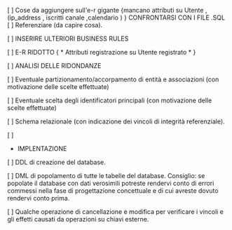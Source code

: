[ ]   Cose da aggiungere sull'e-r gigante {mancano attributi su Utente , (ip_address , iscritti canale ,calendario ) } CONFRONTARSI CON I FILE .SQL 
[ ] Referenziare (da capire cosa). 

[ ]   INSERIRE ULTERIORI BUSINESS RULES

[ ]   E-R RIDOTTO { * Attributi registrazione su Utente registrato 
                    * }

[ ]   ANALISI DELLE RIDONDANZE 

[ ]   Eventuale partizionamento/accorpamento di entità e associazioni (con motivazione
delle scelte effettuate)

[ ]  Eventuale scelta degli identificatori principali (con motivazione delle scelte
effettuate)

[ ]  Schema relazionale (con indicazione dei vincoli di integrità referenziale).

[ ] 
* IMPLENTAZIONE

[ ]  DDL di creazione del database.  

[ ] DML di popolamento di tutte le tabelle del database.
Consiglio: se popolate il database con dati verosimili potreste rendervi conto di errori commessi
nella fase di progettazione concettuale e di cui avreste dovuto rendervi conto prima.

[ ] Qualche operazione di cancellazione e modifica per verificare i vincoli e gli effetti causati da
operazioni su chiavi esterne.